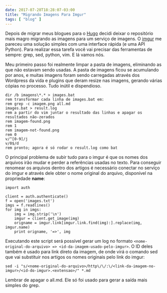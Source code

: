 ```yaml
---
date: 2017-07-28T18:28:07-03:00
title: "Migrando Imagens Para Imgur"
tags: [ "blog" ]
---
```

Depois de migrar meus blogues para o [Hugo](https://gohugo.io) decidi deixar o repositório mais magro migrando as imagens para um serviço de imagens. O [imgur](http://imgur.com/) me pareceu uma solução simples com uma interface rápida (e uma API Python). Para realizar essa tarefa você vai precisar das ferramentas de sempre: grep, sed, python, vim. E lá vamos nós.

Meu primeiro passo foi realmente limpar a pasta de imagens, eliminando as que não estavam sendo usadas. A pasta de imagens ficou se acumulando por anos, e muitas imagens foram sendo carregadas através dos Wordpress da vida e plugins que deram resize nas imagens, gerando várias cópias no processo. Tudo inútil e dispendioso.

```
dir /b imagens\*.* > images.bat
rem transformar cada linha de images.bat em:
rem grep -c imagem.png all.md
images.bat > result.log
rem a partir do vim juntar o resultado das linhas e apagar os resultados não-zerados
rem imagem-found.png
rem 1
rem imagem-not-found.png
rem 0
v/^[0-9]/j
v/0$/d
rem pronto; agora é só rodar o result.log como bat
```

O principal problema de subir tudo para o imgur é que os nomes dos arquivos irão mudar e perder a referências usadas no texto. Para conseguir renomear os arquivos dentro dos artigos é necessário conectar no serviço do imgur e através dele obter o nome original do arquivo, disponível na propriedade __name__:

```
import auth

client = auth.authenticate()
f = open('images.txt')
imgs = f.readlines()
for img in imgs:
    img = img.strip('\n')
    imgur = client.get_image(img)
    origname = imgur.link[imgur.link.find(img):].replace(img, imgur.name)
    print origname, '=>', img

```

Executando este script será possível gerar um log no formato `<nome-original-do-arquivo> => <id-da-imagem-usado-pelo-imgur>`. O ID deles também é usado para link direto da imagem, de onde virá o comando sed que vai substituir nos artigos os nomes originais pelo link do imgur:

```
sed -i "s/<nome-original-do-arquivo>/http\/\/:\/<link-da-imagem-no-imgur>/<id-do-imgur>.<extensao>/" *.md
```

Lembrar de apagar o all.md. Ele só foi usado para gerar a saída mais simples do grep.

